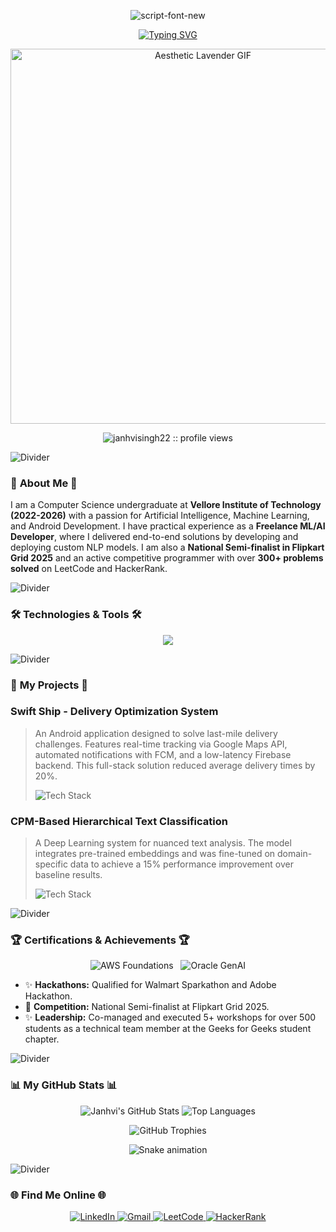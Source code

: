 <p align="center">
  <img src="https://fontmeme.com/permalink/251006/c6f728c79c88716b9d62d29e7c3e5a32.png" alt="script-font-new" border="0">
</p>

<p align="center">
  <a href="https://git.io/typing-svg">
    <img src="https://readme-typing-svg.demolab.com?font=Kalam&weight=700&size=25&pause=1000&color=B28DFF&background=00000000&center=true&vCenter=true&width=500&lines=B.Tech+Student+at+VIT-AP;Freelance+AI+%26+ML+Developer;Flipkart+Grid+National+Semi-Finals" alt="Typing SVG" />
  </a>
</p>

<p align="center">
  <img src="https://i.pinimg.com/originals/94/33/b9/9433b9b1390976935105391e4a57088b.gif" alt="Aesthetic Lavender GIF" width="600px" />
</p>

<p align="center">
  <img src="https://komarev.com/ghpvc/?username=janhvisingh22&color=B28DFF&style=flat-square" alt="janhvisingh22 :: profile views" />
</p>

<img src="https://i.pinimg.com/originals/5c/36/ad/5c36ad1a932d0fc282922709c91a32a6.gif" alt="Divider">

### 🌸 **About Me** 🌸

I am a Computer Science undergraduate at **Vellore Institute of Technology (2022-2026)** with a passion for Artificial Intelligence, Machine Learning, and Android Development. I have practical experience as a **Freelance ML/AI Developer**, where I delivered end-to-end solutions by developing and deploying custom NLP models. I am also a **National Semi-finalist in Flipkart Grid 2025** and an active competitive programmer with over **300+ problems solved** on LeetCode and HackerRank.

<img src="https://i.pinimg.com/originals/5c/36/ad/5c36ad1a932d0fc282922709c91a32a6.gif" alt="Divider">

### 🛠️ **Technologies & Tools** 🛠️

<p align="center">
  <a href="https://skillicons.dev">
    <img src="https://skillicons.dev/icons?i=python,java,kotlin,dart,r,sql,tensorflow,pytorch,sklearn,pandas,numpy,aws,firebase,docker,git,androidstudio,vscode,figma&perline=9" />
  </a>
</p>

<img src="https://i.pinimg.com/originals/5c/36/ad/5c36ad1a932d0fc282922709c91a32a6.gif" alt="Divider">

### 🚀 **My Projects** 🚀

### Swift Ship - Delivery Optimization System
> An Android application designed to solve last-mile delivery challenges. Features real-time tracking via Google Maps API, automated notifications with FCM, and a low-latency Firebase backend. This full-stack solution reduced average delivery times by 20%.
> <p>
>   <img src="https://skillicons.dev/icons?i=android,java,firebase" alt="Tech Stack"/>
> </p>

### CPM-Based Hierarchical Text Classification
> A Deep Learning system for nuanced text analysis. The model integrates pre-trained embeddings and was fine-tuned on domain-specific data to achieve a 15% performance improvement over baseline results.
> <p>
>   <img src="https://skillicons.dev/icons?i=python,tensorflow,pytorch,huggingface" alt="Tech Stack"/>
 </p>

<img src="https://i.pinimg.com/originals/5c/36/ad/5c36ad1a932d0fc282922709c91a32a6.gif" alt="Divider">

### 🏆 **Certifications & Achievements** 🏆

<p align="center">
  <img src="https://img.shields.io/badge/AWS_Cloud_Foundations-E0BBE4?style=for-the-badge&logo=amazon-aws&logoColor=black" alt="AWS Foundations">
  &nbsp;
  <img src="https://img.shields.io/badge/Oracle_Gen_AI_Professional-D8BFD8?style=for-the-badge&logo=oracle&logoColor=black" alt="Oracle GenAI">
</p>

-   ✨ **Hackathons:** Qualified for Walmart Sparkathon and Adobe Hackathon.
-   💖 **Competition:** National Semi-finalist at Flipkart Grid 2025.
-   ✨ **Leadership:** Co-managed and executed 5+ workshops for over 500 students as a technical team member at the Geeks for Geeks student chapter.

<img src="https://i.pinimg.com/originals/5c/36/ad/5c36ad1a932d0fc282922709c91a32a6.gif" alt="Divider">

### 📊 **My GitHub Stats** 📊

<p align="center">
  <img src="https://github-readme-stats.vercel.app/api?username=janhvisingh22&show_icons=true&theme=dracula&hide_border=true&count_private=true" alt="Janhvi's GitHub Stats" />
  <img src="https://github-readme-stats.vercel.app/api/top-langs/?username=janhvisingh22&layout=compact&theme=dracula&hide_border=true" alt="Top Languages" />
</p>

<p align="center">
  <img src="https://github-profile-trophy.vercel.app/?username=janhvisingh22&theme=dracula&hide_border=true&column=4&row=2" alt="GitHub Trophies" />
</p>

<p align="center">
  <img src="https://github.com/janhvisingh22/janhvisingh22/blob/output/github-contribution-grid-snake.svg" alt="Snake animation" />
</p>

<img src="https://i.pinimg.com/originals/5c/36/ad/5c36ad1a932d0fc282922709c91a32a6.gif" alt="Divider">

### 🌐 **Find Me Online** 🌐

<p align="center">
  <a href="https://www.linkedin.com/in/janhvi-singh-0606b3251/" target="_blank">
    <img src="https://img.shields.io/badge/LinkedIn-B28DFF?style=for-the-badge&logo=linkedin&logoColor=white" alt="LinkedIn">
  </a>
  <a href="mailto:janhvisingh1711@gmail.com">
    <img src="https://img.shields.io/badge/Gmail-D8BFD8?style=for-the-badge&logo=gmail&logoColor=black" alt="Gmail">
  </a>
  <a href="[Your-LeetCode-URL]" target="_blank">
    <img src="https://img.shields.io/badge/LeetCode-E0BBE4?style=for-the-badge&logo=leetcode&logoColor=black" alt="LeetCode">
  </a>
  <a href="[Your-HackerRank-URL]" target="_blank">
    <img src="https://img.shields.io/badge/HackerRank-B28DFF?style=for-the-badge&logo=hackerrank&logoColor=white" alt="HackerRank">
  </a>
</p>
